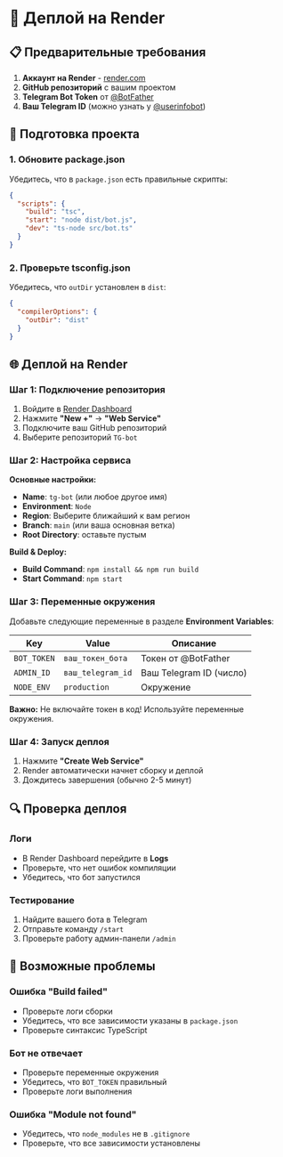 # 🚀 Деплой на Render

## 📋 Предварительные требования

1. **Аккаунт на Render** - [render.com](https://render.com)
2. **GitHub репозиторий** с вашим проектом
3. **Telegram Bot Token** от [@BotFather](https://t.me/botfather)
4. **Ваш Telegram ID** (можно узнать у [@userinfobot](https://t.me/userinfobot))

## 🔧 Подготовка проекта

### 1. Обновите package.json
Убедитесь, что в `package.json` есть правильные скрипты:

```json
{
  "scripts": {
    "build": "tsc",
    "start": "node dist/bot.js",
    "dev": "ts-node src/bot.ts"
  }
}
```

### 2. Проверьте tsconfig.json
Убедитесь, что `outDir` установлен в `dist`:

```json
{
  "compilerOptions": {
    "outDir": "dist"
  }
}
```

## 🌐 Деплой на Render

### Шаг 1: Подключение репозитория

1. Войдите в [Render Dashboard](https://dashboard.render.com)
2. Нажмите **"New +"** → **"Web Service"**
3. Подключите ваш GitHub репозиторий
4. Выберите репозиторий `TG-bot`

### Шаг 2: Настройка сервиса

**Основные настройки:**
- **Name**: `tg-bot` (или любое другое имя)
- **Environment**: `Node`
- **Region**: Выберите ближайший к вам регион
- **Branch**: `main` (или ваша основная ветка)
- **Root Directory**: оставьте пустым

**Build & Deploy:**
- **Build Command**: `npm install && npm run build`
- **Start Command**: `npm start`

### Шаг 3: Переменные окружения

Добавьте следующие переменные в разделе **Environment Variables**:

| Key | Value | Описание |
|-----|-------|----------|
| `BOT_TOKEN` | `ваш_токен_бота` | Токен от @BotFather |
| `ADMIN_ID` | `ваш_telegram_id` | Ваш Telegram ID (число) |
| `NODE_ENV` | `production` | Окружение |

**Важно:** Не включайте токен в код! Используйте переменные окружения.

### Шаг 4: Запуск деплоя

1. Нажмите **"Create Web Service"**
2. Render автоматически начнет сборку и деплой
3. Дождитесь завершения (обычно 2-5 минут)

## 🔍 Проверка деплоя

### Логи
- В Render Dashboard перейдите в **Logs**
- Проверьте, что нет ошибок компиляции
- Убедитесь, что бот запустился

### Тестирование
1. Найдите вашего бота в Telegram
2. Отправьте команду `/start`
3. Проверьте работу админ-панели `/admin`

## 🚨 Возможные проблемы

### Ошибка "Build failed"
- Проверьте логи сборки
- Убедитесь, что все зависимости указаны в `package.json`
- Проверьте синтаксис TypeScript

### Бот не отвечает
- Проверьте переменные окружения
- Убедитесь, что `BOT_TOKEN` правильный
- Проверьте логи выполнения

### Ошибка "Module not found"
- Убедитесь, что `node_modules` не в `.gitignore`
- Проверьте, что все зависимости установлены

